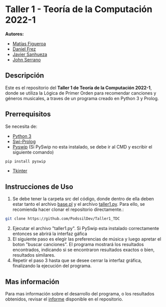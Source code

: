 # Taller 1 - Teoría de la Computación 2022-1 
**Autores:** 
* [Matías Figueroa](https://github.com/MatiasFigueroaContreras)
* [Daniel Frez](https://github.com/DanielFrez)
* [Javier Sanhueza](https://github.com/Truncus12)
* [John Serrano](https://github.com/PodssilDev)

## Descripción
Este es el repositorio del **Taller 1 de Teoría de la Computación 2022-1**, donde se utiliza la Lógica de Primer Orden para recomendar canciones y géneros musicales, a traves de un programa creado en Python 3 y Prolog.

## Prerrequisitos
Se necesita de: 
* [Python 3](https://www.python.org/downloads/)
* [Swi-Prolog](https://www.swi-prolog.org)
* [Pyswip](https://pypi.org/project/pyswip/) (Si PySwip no esta instalado, se debe ir al CMD y escribir el siguiente comando)
```sh
pip install pyswip
```
* [Tkinter](https://docs.python.org/es/3/library/tkinter.html)

## Instrucciones de Uso
1. Se debe tener la carpeta src del código, donde dentro de ella deben estar tanto el archivo [base.pl](https://github.com/PodssilDev/Taller1_TDC/blob/main/src/base.pl) 
y el archivo [taller1.py](https://github.com/PodssilDev/Taller1_TDC/blob/main/src/taller1.py). Para ello, se recomienda hacer clonar el repositorio directamente.:
```sh
git clone https://github.com/PodssilDev/Taller1_TDC
```
2. Ejecutar el archivo "taller1.py". Si PySwip esta instalado correctamente entonces se abrirá la interfaz
gáfica
3. El siguiente paso es elegir las preferencias de música y luego apretar el boton "buscar canciones". El 
programa mostrará los resultados encontrados, indicando si se encontraron resultados exactos o bien, 
resultados similares.
4. Repetir el paso 3 hasta que se desee cerrar la interfaz gráfica, finalizando la ejecución del programa.

## Mas información
Para mas información sobre el desarrollo del programa, o los resultados obtenidos, revisar el [informe](https://github.com/PodssilDev/Taller1_TDC/blob/main/Informe_Grupo3_Teoria_de_la_Computacion.pdf) disponible en el repositorio.
